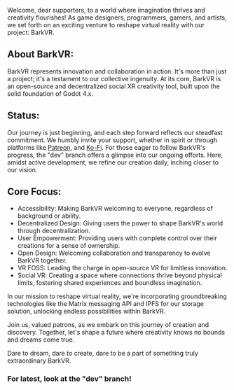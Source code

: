 Welcome, dear supporters, to a world where imagination thrives and creativity flourishes! As game designers, programmers, gamers, and artists, we set forth on an exciting venture to reshape virtual reality with our project: BarkVR.

## About BarkVR:
BarkVR represents innovation and collaboration in action. It's more than just a project; it's a testament to our collective ingenuity. 
At its core, BarkVR is an open-source and decentralized social XR creativity tool, built upon the solid foundation of Godot 4.x.

## Status:
Our journey is just beginning, and each step forward reflects our steadfast commitment. We humbly invite your support, whether in spirit or through platforms like [Patreon](https://www.patreon.com/pupperdev), and [Ko-Fi](https://ko-fi.com/Manage/). 
For those eager to follow BarkVR's progress, the "dev" branch offers a glimpse into our ongoing efforts. Here, amidst active development, we refine our creation daily, inching closer to our vision.

## Core Focus:
- Accessibility: Making BarkVR welcoming to everyone, regardless of background or ability.
- Decentralized Design: Giving users the power to shape BarkVR's world through decentralization.
- User Empowerment: Providing users with complete control over their creations for a sense of ownership.
- Open Design: Welcoming collaboration and transparency to evolve BarkVR together.
- VR FOSS: Leading the charge in open-source VR for limitless innovation.
- Social VR: Creating a space where connections thrive beyond physical limits, fostering shared experiences and boundless imagination.

In our mission to reshape virtual reality, we're incorporating groundbreaking technologies like the Matrix messaging API and IPFS for our storage solution, unlocking endless possibilities within BarkVR.

Join us, valued patrons, as we embark on this journey of creation and discovery. Together, let's shape a future where creativity knows no bounds and dreams come true.

Dare to dream, dare to create, dare to be a part of something truly extraordinary BarkVR.

### For latest, look at the "dev" branch!

